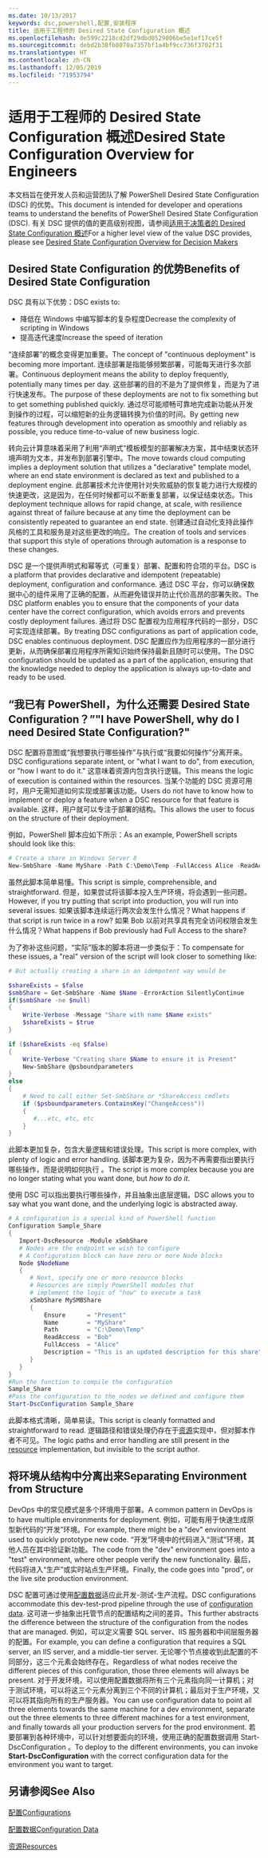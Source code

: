 ```yaml
---
ms.date: 10/13/2017
keywords: dsc,powershell,配置,安装程序
title: 适用于工程师的 Desired State Configuration 概述
ms.openlocfilehash: 0e599c2218cd2df29dbd0529006be5e1ef17ce5f
ms.sourcegitcommit: debd2b38fb8070a7357bf1a4bf9cc736f3702f31
ms.translationtype: HT
ms.contentlocale: zh-CN
ms.lasthandoff: 12/05/2019
ms.locfileid: "71953794"
---
```

# <a name="desired-state-configuration-overview-for-engineers"></a><span data-ttu-id="e415b-103">适用于工程师的 Desired State Configuration 概述</span><span class="sxs-lookup"><span data-stu-id="e415b-103">Desired State Configuration Overview for Engineers</span></span>

<span data-ttu-id="e415b-104">本文档旨在使开发人员和运营团队了解 PowerShell Desired State Configuration (DSC) 的优势。</span><span class="sxs-lookup"><span data-stu-id="e415b-104">This document is intended for developer and operations teams to understand the benefits of PowerShell Desired State Configuration (DSC).</span></span>
<span data-ttu-id="e415b-105">有关 DSC 提供的值的更高级别视图，请参阅[适用于决策者的 Desired State Configuration 概述](decisionMaker.md)</span><span class="sxs-lookup"><span data-stu-id="e415b-105">For a higher level view of the value DSC provides, please see [Desired State Configuration Overview for Decision Makers](decisionMaker.md)</span></span>

## <a name="benefits-of-desired-state-configuration"></a><span data-ttu-id="e415b-106">Desired State Configuration 的优势</span><span class="sxs-lookup"><span data-stu-id="e415b-106">Benefits of Desired State Configuration</span></span>

<span data-ttu-id="e415b-107">DSC 具有以下优势：</span><span class="sxs-lookup"><span data-stu-id="e415b-107">DSC exists to:</span></span>

- <span data-ttu-id="e415b-108">降低在 Windows 中编写脚本的复杂程度</span><span class="sxs-lookup"><span data-stu-id="e415b-108">Decrease the complexity of scripting in Windows</span></span>
- <span data-ttu-id="e415b-109">提高迭代速度</span><span class="sxs-lookup"><span data-stu-id="e415b-109">Increase the speed of iteration</span></span>

<span data-ttu-id="e415b-110">“连续部署”的概念变得更加重要。</span><span class="sxs-lookup"><span data-stu-id="e415b-110">The concept of "continuous deployment" is becoming more important.</span></span>
<span data-ttu-id="e415b-111">连续部署是指能够频繁部署，可能每天进行多次部署。</span><span class="sxs-lookup"><span data-stu-id="e415b-111">Continuous deployment means the ability to deploy frequently, potentially many times per day.</span></span>
<span data-ttu-id="e415b-112">这些部署的目的不是为了提供修复，而是为了进行快速发布。</span><span class="sxs-lookup"><span data-stu-id="e415b-112">The purpose of these deployments are not to fix something but to get something published quickly.</span></span>
<span data-ttu-id="e415b-113">通过尽可能顺畅可靠地完成新功能从开发到操作的过程，可以缩短新的业务逻辑转换为价值的时间。</span><span class="sxs-lookup"><span data-stu-id="e415b-113">By getting new features through development into operation as smoothly and reliably as possible, you reduce time-to-value of new business logic.</span></span>

<span data-ttu-id="e415b-114">转向云计算意味着采用了利用“声明式”模板模型的部署解决方案，其中结束状态环境声明为文本，并发布到部署引擎中。</span><span class="sxs-lookup"><span data-stu-id="e415b-114">The move towards cloud computing implies a deployment solution that utilizes a "declarative" template model, where an end state environment is declared as text and published to a deployment engine.</span></span>
<span data-ttu-id="e415b-115">此部署技术允许使用针对失败威胁的恢复能力进行大规模的快速更改，这是因为，在任何时候都可以不断重复部署，以保证结束状态。</span><span class="sxs-lookup"><span data-stu-id="e415b-115">This deployment technique allows for rapid change, at scale, with resilience against threat of failure because at any time the deployment can be consistently repeated to guarantee an end state.</span></span>
<span data-ttu-id="e415b-116">创建通过自动化支持此操作风格的工具和服务是对这些更改的响应。</span><span class="sxs-lookup"><span data-stu-id="e415b-116">The creation of tools and services that support this style of operations through automation is a response to these changes.</span></span>

<span data-ttu-id="e415b-117">DSC 是一个提供声明式和幂等式（可重复）部署、配置和符合项的平台。</span><span class="sxs-lookup"><span data-stu-id="e415b-117">DSC is a platform that provides declarative and idempotent (repeatable) deployment, configuration and conformance.</span></span>
<span data-ttu-id="e415b-118">通过 DSC 平台，你可以确保数据中心的组件采用了正确的配置，从而避免错误并防止代价高昂的部署失败。</span><span class="sxs-lookup"><span data-stu-id="e415b-118">The DSC platform enables you to ensure that the components of your data center have the correct configuration, which avoids errors and prevents costly deployment failures.</span></span>
<span data-ttu-id="e415b-119">通过将 DSC 配置视为应用程序代码的一部分，DSC 可实现连续部署。</span><span class="sxs-lookup"><span data-stu-id="e415b-119">By treating DSC configurations as part of application code, DSC enables continuous deployment.</span></span>
<span data-ttu-id="e415b-120">DSC 配置应作为应用程序的一部分进行更新，从而确保部署应用程序所需知识始终保持最新且随时可以使用。</span><span class="sxs-lookup"><span data-stu-id="e415b-120">The DSC configuration should be updated as a part of the application, ensuring that the knowledge needed to deploy the application is always up-to-date and ready to be used.</span></span>

## <a name="i-have-powershell-why-do-i-need-desired-state-configuration"></a><span data-ttu-id="e415b-121">“我已有 PowerShell，为什么还需要 Desired State Configuration？”</span><span class="sxs-lookup"><span data-stu-id="e415b-121">"I have PowerShell, why do I need Desired State Configuration?"</span></span>

<span data-ttu-id="e415b-122">DSC 配置将意图或“我想要执行哪些操作”与执行或“我要如何操作”分离开来。</span><span class="sxs-lookup"><span data-stu-id="e415b-122">DSC configurations separate intent, or "what I want to do", from execution, or "how I want to do it."</span></span>
<span data-ttu-id="e415b-123">这意味着资源内包含执行逻辑。</span><span class="sxs-lookup"><span data-stu-id="e415b-123">This means the logic of execution is contained within the resources.</span></span>
<span data-ttu-id="e415b-124">当某个功能的 DSC 资源可用时，用户无需知道如何实现或部署该功能。</span><span class="sxs-lookup"><span data-stu-id="e415b-124">Users do not have to know how to implement or deploy a feature when a DSC resource for that feature is available.</span></span>
<span data-ttu-id="e415b-125">这样，用户就可以专注于部署的结构。</span><span class="sxs-lookup"><span data-stu-id="e415b-125">This allows the user to focus on the structure of their deployment.</span></span>

<span data-ttu-id="e415b-126">例如，PowerShell 脚本应如下所示：</span><span class="sxs-lookup"><span data-stu-id="e415b-126">As an example, PowerShell scripts should look like this:</span></span>
```powershell
# Create a share in Windows Server 8
New-SmbShare -Name MyShare -Path C:\Demo\Temp -FullAccess Alice -ReadAccess Bob
```
<span data-ttu-id="e415b-127">虽然此脚本简单易懂。</span><span class="sxs-lookup"><span data-stu-id="e415b-127">This script is simple, comprehensible, and straightforward.</span></span>
<span data-ttu-id="e415b-128">但是，如果尝试将该脚本投入生产环境，将会遇到一些问题。</span><span class="sxs-lookup"><span data-stu-id="e415b-128">However, if you try putting that script into production, you will run into several issues.</span></span>
<span data-ttu-id="e415b-129">如果该脚本连续运行两次会发生什么情况？</span><span class="sxs-lookup"><span data-stu-id="e415b-129">What happens if that script is run twice in a row?</span></span>
<span data-ttu-id="e415b-130">如果 Bob 以前对共享具有完全访问权限会发生什么情况？</span><span class="sxs-lookup"><span data-stu-id="e415b-130">What happens if Bob previously had Full Access to the share?</span></span>

<span data-ttu-id="e415b-131">为了弥补这些问题，“实际”版本的脚本将进一步类似于：</span><span class="sxs-lookup"><span data-stu-id="e415b-131">To compensate for these issues, a "real" version of the script will look closer to something like:</span></span>
```powershell
# But actually creating a share in an idempotent way would be

$shareExists = $false
$smbShare = Get-SmbShare -Name $Name -ErrorAction SilentlyContinue
if($smbShare -ne $null)
{
    Write-Verbose -Message "Share with name $Name exists"
    $shareExists = $true
}

if ($shareExists -eq $false)
{
    Write-Verbose "Creating share $Name to ensure it is Present"
    New-SmbShare @psboundparameters
}
else
{
    # Need to call either Set-SmbShare or *ShareAccess cmdlets
    if ($psboundparameters.ContainsKey("ChangeAccess"))
    {
       #...etc, etc, etc
    }
}
```

<span data-ttu-id="e415b-132">此脚本更加复杂，包含大量逻辑和错误处理。</span><span class="sxs-lookup"><span data-stu-id="e415b-132">This script is more complex, with plenty of logic and error handling.</span></span>
<span data-ttu-id="e415b-133">该脚本更为复杂，因为不再需要指出要执行哪些操作，而是说明如何执行  。</span><span class="sxs-lookup"><span data-stu-id="e415b-133">The script is more complex because you are no longer stating what you want done, but *how to do it*.</span></span>

<span data-ttu-id="e415b-134">使用 DSC 可以指出要执行哪些操作，并且抽象出底层逻辑。</span><span class="sxs-lookup"><span data-stu-id="e415b-134">DSC allows you to say what you want done, and the underlying logic is abstracted away.</span></span>

```powershell
# A configuration is a special kind of PowerShell function
Configuration Sample_Share
{
   Import-DscResource -Module xSmbShare
   # Nodes are the endpoint we wish to configure
   # A Configuration block can have zero or more Node blocks
   Node $NodeName
   {
      # Next, specify one or more resource blocks
      # Resources are simply PowerShell modules that
      # implement the logic of "how" to execute a task
      xSmbShare MySMBShare
      {
          Ensure      = "Present"
          Name        = "MyShare"
          Path        = "C:\Demo\Temp"
          ReadAccess  = "Bob"
          FullAccess  = "Alice"
          Description = "This is an updated description for this share"
      }
   }
}
#Run the function to compile the configuration
Sample_Share
#Pass the configuration to the nodes we defined and configure them
Start-DscConfiguration Sample_Share
```

<span data-ttu-id="e415b-135">此脚本格式清晰，简单易读。</span><span class="sxs-lookup"><span data-stu-id="e415b-135">This script is cleanly formatted and straightforward to read.</span></span>
<span data-ttu-id="e415b-136">逻辑路径和错误处理仍存在于[资源](../resources/resources.md)实现中，但对脚本作者不可见。</span><span class="sxs-lookup"><span data-stu-id="e415b-136">The logic paths and error handling are still present in the [resource](../resources/resources.md) implementation, but invisible to the script author.</span></span>

## <a name="separating-environment-from-structure"></a><span data-ttu-id="e415b-137">将环境从结构中分离出来</span><span class="sxs-lookup"><span data-stu-id="e415b-137">Separating Environment from Structure</span></span>

<span data-ttu-id="e415b-138">DevOps 中的常见模式是多个环境用于部署。</span><span class="sxs-lookup"><span data-stu-id="e415b-138">A common pattern in DevOps is to have multiple environments for deployment.</span></span>
<span data-ttu-id="e415b-139">例如，可能有用于快速生成原型新代码的“开发”环境。</span><span class="sxs-lookup"><span data-stu-id="e415b-139">For example, there might be a "dev" environment used to quickly prototype new code.</span></span>
<span data-ttu-id="e415b-140">“开发”环境中的代码进入“测试”环境，其他人员在其中验证新功能。</span><span class="sxs-lookup"><span data-stu-id="e415b-140">The code from the "dev" environment goes into a "test" environment, where other people verify the new functionality.</span></span>
<span data-ttu-id="e415b-141">最后，代码将进入“生产”或实时站点生产环境。</span><span class="sxs-lookup"><span data-stu-id="e415b-141">Finally, the code goes into "prod", or the live site production environment.</span></span>

<span data-ttu-id="e415b-142">DSC 配置可通过使用[配置数据](../configurations/configData.md)适应此开发-测试-生产流程。</span><span class="sxs-lookup"><span data-stu-id="e415b-142">DSC configurations accommodate this dev-test-prod pipeline through the use of [configuration data](../configurations/configData.md).</span></span>
<span data-ttu-id="e415b-143">这可进一步抽象出托管节点的配置结构之间的差异。</span><span class="sxs-lookup"><span data-stu-id="e415b-143">This further abstracts the difference between the structure of the configuration from the nodes that are managed.</span></span>
<span data-ttu-id="e415b-144">例如，可以定义需要 SQL server、IIS 服务器和中间层服务器的配置。</span><span class="sxs-lookup"><span data-stu-id="e415b-144">For example, you can define a configuration that requires a SQL server, an IIS server, and a middle-tier server.</span></span>
<span data-ttu-id="e415b-145">无论哪个节点接收到此配置的不同部分，这三个元素会始终存在。</span><span class="sxs-lookup"><span data-stu-id="e415b-145">Regardless of what nodes receive the different pieces of this configuration, those three elements will always be present.</span></span>
<span data-ttu-id="e415b-146">对于开发环境，可以使用配置数据将所有三个元素指向同一计算机；对于测试环境，可以将这三个元素分离到三个不同的计算机；最后对于生产环境，又可以将其指向所有的生产服务器。</span><span class="sxs-lookup"><span data-stu-id="e415b-146">You can use configuration data to point all three elements towards the same machine for a dev environment, separate out the three elements to three different machines for a test environment, and finally towards all your production servers for the prod environment.</span></span>
<span data-ttu-id="e415b-147">若要部署到各种环境中，可以针对想要面向的环境，使用正确的配置数据调用 Start-DscConfiguration  。</span><span class="sxs-lookup"><span data-stu-id="e415b-147">To deploy to the different environments, you can invoke **Start-DscConfiguration** with the correct configuration data for the environment you want to target.</span></span>

## <a name="see-also"></a><span data-ttu-id="e415b-148">另请参阅</span><span class="sxs-lookup"><span data-stu-id="e415b-148">See Also</span></span>

[<span data-ttu-id="e415b-149">配置</span><span class="sxs-lookup"><span data-stu-id="e415b-149">Configurations</span></span>](../configurations/configurations.md)

[<span data-ttu-id="e415b-150">配置数据</span><span class="sxs-lookup"><span data-stu-id="e415b-150">Configuration Data</span></span>](../configurations/configData.md)

[<span data-ttu-id="e415b-151">资源</span><span class="sxs-lookup"><span data-stu-id="e415b-151">Resources</span></span>](../resources/resources.md)
